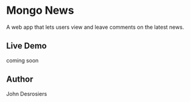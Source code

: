 # Mongo News
A web app that lets users view and leave comments on the latest news.

## Live Demo
coming soon

## Author
John Desrosiers